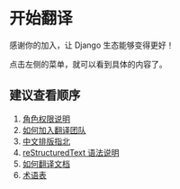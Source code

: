 # 开始翻译

感谢你的加入，让 Django 生态能够变得更好！

点击左侧的菜单，就可以看到具体的内容了。


## 建议查看顺序
1. [角色权限说明](/guide/role.md)
2. [如何加入翻译团队](/guide/how-to-join.md)
3. [中文排版指北](/style/copywriting.md)
4. [reStructuredText 语法说明](/style/rst.md)
5. [如何翻译文档](/guide/use-transifex-translate.md)
6. [术语表](/guide/glossary.md)
